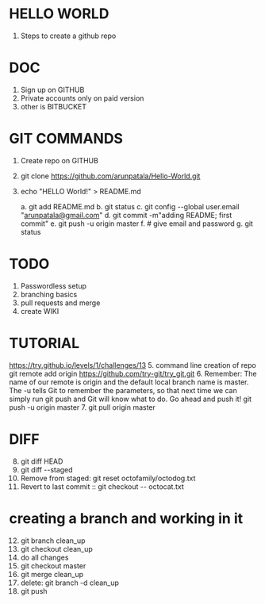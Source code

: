 HELLO WORLD
===============
1. Steps to create a github repo


DOC
================
1. Sign up on GITHUB
2. Private accounts only on paid version
3. other is BITBUCKET

GIT COMMANDS
=====================
1. Create repo on GITHUB
2. git clone https://github.com/arunpatala/Hello-World.git
3. echo "HELLO World!" > README.md


	a. git add README.md 
	b. git status
	c. git config --global user.email "arunpatala@gmail.com"
	d. git commit -m"adding README; first commit"
	e. git push -u origin master
	f. # give email and password
	g. git status


TODO
===========
1. Passwordless setup
2. branching basics
3. pull requests and merge
4. create WIKI


TUTORIAL
================
https://try.github.io/levels/1/challenges/13
5. command line creation of repo
git remote add origin https://github.com/try-git/try_git.git
6. Remember: The name of our remote is origin and the default local branch name is master. The -u tells Git to remember the parameters, so that next time we can simply run git push and Git will know what to do. Go ahead and push it!
git push -u origin master
7. git pull origin master

DIFF
===============
8. git diff HEAD
9. git diff --staged
10. Remove from staged: git reset octofamily/octodog.txt
11. Revert to last commit :: git checkout -- octocat.txt

creating a branch and working in it
======================================
12. git branch clean_up
13. git checkout clean_up
14. do all changes
15. git checkout master
16. git merge clean_up
17. delete: git branch -d clean_up
18. git push
